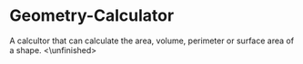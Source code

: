 # Geometry-Calculator
 <unfinished>  A calcultor that can calculate the area, volume, perimeter or surface area of a shape.  <\unfinished>
